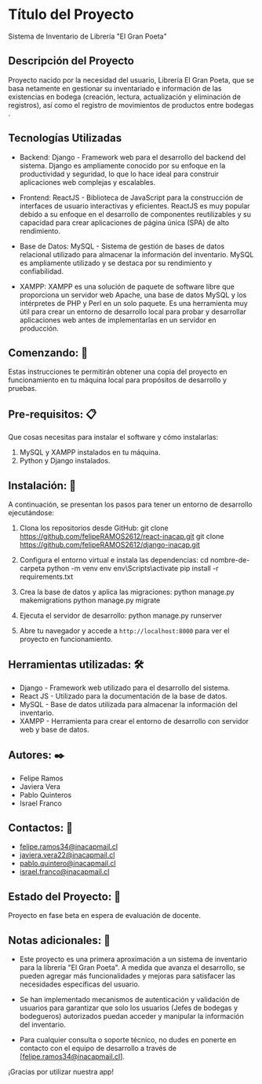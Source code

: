 # Título del Proyecto
Sistema de Inventario de Librería "El Gran Poeta"

## Descripción del Proyecto
Proyecto nacido por la necesidad del usuario, Librería El Gran Poeta, que se basa netamente en gestionar su inventariado e información de las existencias en bodega (creación, lectura, actualización y eliminación de registros), así como el registro de movimientos de productos entre bodegas .

## Tecnologías Utilizadas
- Backend: Django - Framework web para el desarrollo del backend del sistema. Django es ampliamente conocido por su enfoque en la productividad y seguridad, lo que lo hace ideal para construir aplicaciones web complejas y escalables.

- Frontend: ReactJS - Biblioteca de JavaScript para la construcción de interfaces de usuario interactivas y eficientes. ReactJS es muy popular debido a su enfoque en el desarrollo de componentes reutilizables y su capacidad para crear aplicaciones de página única (SPA) de alto rendimiento.

- Base de Datos: MySQL - Sistema de gestión de bases de datos relacional utilizado para almacenar la información del inventario. MySQL es ampliamente utilizado y se destaca por su rendimiento y confiabilidad.

- XAMPP: XAMPP es una solución de paquete de software libre que proporciona un servidor web Apache, una base de datos MySQL y los intérpretes de PHP y Perl en un solo paquete. Es una herramienta muy útil para crear un entorno de desarrollo local para probar y desarrollar aplicaciones web antes de implementarlas en un servidor en producción.

## Comenzando: 🚀
Estas instrucciones te permitirán obtener una copia del proyecto en funcionamiento en tu máquina local para propósitos de desarrollo y pruebas.

## Pre-requisitos: 📋
Que cosas necesitas para instalar el software y cómo instalarlas:

1. MySQL y XAMPP instalados en tu máquina.
2. Python y Django instalados.

## Instalación: 🔧
A continuación, se presentan los pasos para tener un entorno de desarrollo ejecutándose:

1. Clona los repositorios desde GitHub:
git clone https://github.com/felipeRAMOS2612/react-inacap.git
git clone https://github.com/felipeRAMOS2612/django-inacap.git

2. Configura el entorno virtual e instala las dependencias:
cd nombre-de-carpeta
python -m venv env
env\Scripts\activate
pip install -r requirements.txt

3. Crea la base de datos y aplica las migraciones:
python manage.py makemigrations
python manage.py migrate

4. Ejecuta el servidor de desarrollo:
python manage.py runserver

5. Abre tu navegador y accede a `http://localhost:8000` para ver el proyecto en funcionamiento.


## Herramientas utilizadas: 🛠️

- Django - Framework web utilizado para el desarrollo del sistema.
- React JS - Utilizado para la documentación de la base de datos.
- MySQL - Base de datos utilizada para almacenar la información del inventario.
- XAMPP - Herramienta para crear el entorno de desarrollo con servidor web y base de datos.

## Autores: ✒️
- Felipe Ramos
- Javiera Vera
- Pablo Quinteros
- Israel Franco

## Contactos: 📧
- felipe.ramos34@inacapmail.cl
- javiera.vera22@inacapmail.cl
- pablo.quintero@inacapmail.cl
- israel.franco@inacapmail.cl

## Estado del Proyecto: 🚧
Proyecto en fase beta en espera de evaluación de docente.

## Notas adicionales: 📝

- Este proyecto es una primera aproximación a un sistema de inventario para la librería "El Gran Poeta". A medida que avanza el desarrollo, se pueden agregar más funcionalidades y mejoras para satisfacer las necesidades específicas del usuario.

- Se han implementado mecanismos de autenticación y validación de usuarios para garantizar que solo los usuarios (Jefes de bodegas y bodegueros) autorizados puedan acceder y manipular la información del inventario.

- Para cualquier consulta o soporte técnico, no dudes en ponerte en contacto con el equipo de desarrollo a través de [felipe.ramos34@inacapmail.cl].

¡Gracias por utilizar nuestra app!